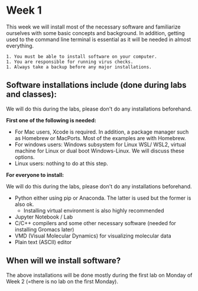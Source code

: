 # Week 1

<!--
```{include} test.md
```
-->

This week we will install most of the necessary software and familiarize ourselves with some basic concepts and background. In addition, getting used to the command line terminal is essential as it will be needed in almost everything.

```{important}
1. You must be able to install software on your computer. 
1. You are responsible for running virus checks.
1. Always take a backup before any major installations.
```

## Software installations include (done during labs and classes):

We will do this during the labs, please don't do any installations beforehand.

**First one of the following is needed:**
  - For Mac users, Xcode is required. In addition, a package manager such as Homebrew or MacPorts. 
  Most of the examples are with Homebrew.
  - For windows users: Windows subsystem for Linux WSL/ WSL2, virtual machine for Linux or dual 
  boot Windows-Linux. We will discuss these options.
  - Linux users: nothing to do at this step.

**For everyone to install:**

We will do this during the labs, please don't do any installations beforehand.

  - Python either using pip or Anaconda. The latter is used but the former is also ok.
    * Installing virtual environment is also highly recommended
  - Jupyter Notebook / Lab
  - C/C++ compilers and some other necessary software (needed for installing Gromacs later)
  - VMD (Visual Molecular Dynamics) for visualizing molecular data
  - Plain text (ASCII) editor

## When will we install software?

The above installations will be done mostly during the first lab on Monday of Week 2 (=there is no lab on the first Monday). 
